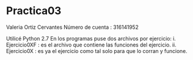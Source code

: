 # Practica03

Valeria Ortiz Cervantes
Número de cuenta : 316141952 

Utilicé Python 2.7 
En los programas puse dos archivos por ejercicio:
i. Ejercicio0XF : es el archivo que contiene las funciones
del ejercicio.
ii. Ejercicio0X : es ya el ejercicio como tal solo para 
que lo corran y funcione. 